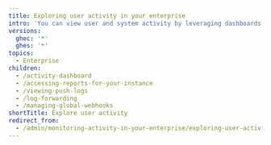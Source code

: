 ```yaml
---
title: Exploring user activity in your enterprise
intro: 'You can view user and system activity by leveraging dashboards, webhooks and log forwarding.'
versions:
  ghec: '*'
  ghes: '*'
topics:
  - Enterprise
children:
  - /activity-dashboard
  - /accessing-reports-for-your-instance
  - /viewing-push-logs
  - /log-forwarding
  - /managing-global-webhooks
shortTitle: Explore user activity
redirect_from:
  - /admin/monitoring-activity-in-your-enterprise/exploring-user-activity
---
```

